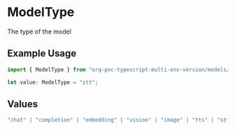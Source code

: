 # ModelType

The type of the model

## Example Usage

```typescript
import { ModelType } from "orq-poc-typescript-multi-env-version/models/operations";

let value: ModelType = "stt";
```

## Values

```typescript
"chat" | "completion" | "embedding" | "vision" | "image" | "tts" | "stt" | "rerank"
```